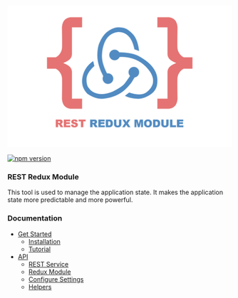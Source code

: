 ![](docs/assets/logo.png)

[![npm version](https://badge.fury.io/js/rest-redux-module.svg)](https://badge.fury.io/js/rest-redux-module)
### REST Redux Module

This tool is used to manage the application state. It makes the application state more predictable and more powerful.

### Documentation

 - [Get Started](https://bayazetyan.gitbook.io/rest-redux-module/get-started)
    - [Installation](https://bayazetyan.gitbook.io/rest-redux-module/get-started/installation)
    - [Tutorial](https://bayazetyan.gitbook.io/rest-redux-module/get-started/tutorial)
 - [API](https://bayazetyan.gitbook.io/rest-redux-module/api)
     - [REST Service](https://bayazetyan.gitbook.io/rest-redux-module/api/rest-service)
     - [Redux Module](https://bayazetyan.gitbook.io/rest-redux-module/api/redux-module)
     - [Configure Settings](https://bayazetyan.gitbook.io/rest-redux-module/api/configure-settings)
     - [Helpers](https://bayazetyan.gitbook.io/rest-redux-module/api/helpers)
